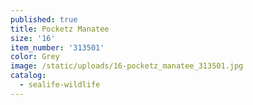 ```yaml
---
published: true
title: Pocketz Manatee
size: '16'
item_number: '313501'
color: Grey
image: /static/uploads/16-pocketz_manatee_313501.jpg
catalog:
  - sealife-wildlife
---
```



